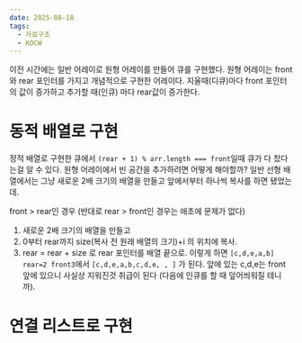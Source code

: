 ```yaml
---
date: 2025-08-18
tags:
  - 자료구조
  - KOCW
---
```

이전 시간에는 일반 어레이로 원형 어레이를 만들어 큐를 구현했다.
원형 어레이는 front와 rear 포인터를 가지고 개념적으로 구현한 어레이다.
지울때(디큐)마다 front 포인터의 값이 증가하고 추가할 때(인큐) 마다 rear값이 증가한다.

# 동적 배열로 구현
정적 배열로 구현한 큐에서 `(rear + 1) % arr.length === front`일때 큐가 다 찼다는걸 알 수 있다.
원형 어레이에서 빈 공간을 추가하려면 어떻게 해야할까?
일반 선형 배열에서는 그냥 새로운 2배 크기의 배열을 만들고 앞에서부터 하나씩 복사를 하면 됐었는데.
  
front > rear인 경우 (반대로 rear > front인 경우는 애초에 문제가 없다)
1) 새로운 2배 크기의 배열을 만들고
2) 0부터 rear까지 size(복사 전 원래 배열의 크기)+i 의 위치에 복사.
3) rear = rear + size 로 rear 포인터를 배열 끝으로. 
이렇게 하면 `[c,d,e,a,b] rear=2 front3`에서 `[c,d,e,a,b,c,d,e, , ]` 가 된다.
앞에 있는 c,d,e는 front 앞에 있으니 사실상 지워진것 취급이 된다 (다음에 인큐를 할 때 덮어씌워질 테니까).

# 연결 리스트로 구현

